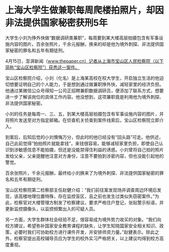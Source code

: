 # 上海大学生做兼职每周爬楼拍照片，却因非法提供国家秘密获刑5年

大学生小刘为挣外快做“数据调研类兼职”，每周要到某大楼高层拍摄包含有军事设施内容的图片。百余张照片，千余元报酬，换来的却是他为境外刺探、非法提供国家秘密的罪名和五年有期徒刑。

4月15日，澎湃新闻（www.thepaper.cn）记者从上海市宝山区人民检察院（以下简称“宝山区检察院”）获悉这一案件。

宝山区检察院介绍，小刘（化名）是上海某高校在校大学生，开启独立生活的他迫切想要证明自己的个人能力，于是想到通过做兼职挣外快，减轻家里的经济负担。他通过某微信公众号得知一公司正招聘兼职数据调研员，便添加了联系方式，想要进一步了解该岗位的具体工作内容。他没想到，这项兼职竟是利用他为境外刺探、非法提供国家秘密。

小刘的任务是每周一、三、五，到某大楼高层拍摄包含有军事设施内容的图片，并将照片发送至对方指定邮箱。在侦查机关侦查到案件线索后，宝山区检察院立即介入。

到案后，后知后觉的小刘懊悔万分，但此时的他已经没有“回头路”可走。他供述，自己此前觉得“拍拍照片就能拿钱”，来钱很容易，能够减轻家里负担，即使自己认识到涉敏感信息不能拍摄，但还是没能禁得住利益的诱惑。小刘曾将自己拍的照片发给父亲，父亲提醒他注意对方身份，注意不要拍到涉密内容，但也没能引起他的警觉。

百余张照片，千余元报酬，最终给小刘换来了为境外刺探、非法提供国家秘密的罪名和五年有期徒刑。

宝山区检察院第二检察部主任赵健介绍：“我们前往案发现场并调查周边环境后发现，该高楼地理位置特殊，存在监控盲区，且之前也发生过类似失窃密案件。”为此，检察官对大楼管理方制发了检察建议，要求严格住户登记，张贴警示标语，并更新监控摄像头，以监控频繁出入的可疑人员。

另一方面，大学生群体社会经验不足，很容易成为境外势力收买的对象。“我们向校方建议，希望弥补国家安全教育课程的缺失，让学生知晓国家安全相关知识、政策，必要时我们可协助校方进行课件开发，并安排师资力量。”赵健表示。除此之外，检察官提出高校辅导员应为学生的校外实习严格把关，以上建议均得到校方高度重视。

